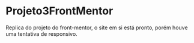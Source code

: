 # Projeto3FrontMentor
Replica do projeto do front-mentor, o site em si está pronto, porém houve uma tentativa de responsivo.
